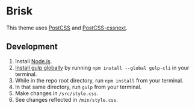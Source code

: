 # Brisk

This theme uses [PostCSS](https://github.com/postcss/postcss) and [PostCSS-cssnext](http://cssnext.io/).

## Development

1. Install [Node.js](https://nodejs.org/en/).
2. [Install gulp globally](https://github.com/gulpjs/gulp/blob/v3.9.1/docs/getting-started.md) by running `npm install --global gulp-cli` in your terminal.
3. While in the repo root directory, run `npm install` from your terminal.
4. In that same directory, run `gulp` from your terminal.
5. Make changes in `/src/style.css`.
6. See changes reflected in `/min/style.css`.
